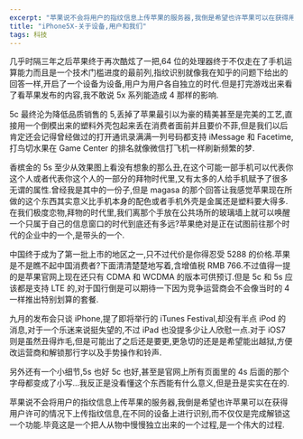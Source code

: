 ```yaml
---
excerpt: "苹果说不会将用户的指纹信息上传苹果的服务器,我倒是希望也许苹果可以在获得用户许可的情况下上传指纹信息,在不同的设备上进行识别,而不仅仅是完成解锁这一个功能.毕竟这是一个把人从物中慢慢独立出来的一个过程,是一个伟大的过程."
title: "iPhone5X-关于设备,用户和我们"
tags: 科技
---
```


几乎时隔三年之后苹果终于再次酷炫了一把,64 位的处理器终于不仅走在了手机运算能力而且是一个技术门槛进度的最前列,指纹识别就像我在知乎的问题下给出的回答一样,开启了一个设备为设备,用户为用户各自独立的时代.但是打完游戏出来看了看苹果发布的内容,我不敢说 5x 系列能造成 4 那样的影响.

5c 最终沦为降低品质销售的 5,丢掉了苹果最引以为豪的精美甚至是完美的工艺,直接用一个倒模出来的塑料外壳包起来丢在消费者面前并且要价不菲,但是我们以后肯定还会记得曾经做过的打开通讯录满满一列号码都支持 iMessage 和 Facetime,打鸟切水果在 Game Center 的排名就像微信打飞机一样刷新频繁的梦.

香槟金的 5s 至少从效果图上看没有想象的那么丑,在这个可能一部手机可以代表你这个人或者代表你这个人的一部分的拜物时代里,又有太多的人给手机赋予了很多无谓的属性.曾经我是其中的一份子,但是 magasa 的那个回答让我感觉苹果现在所做的这个东西其实意义比手机本身的配色或者手机外壳是金属还是塑料要大得多.在我们极度恋物,拜物的时代里,我们离那个手放在公共场所的玻璃墙上就可以唤醒一个只属于自己的信息窗口的时代到底还有多远?苹果绝对是正在试图前往那个时代的企业中的一个,是带头的一个.

中国终于成为了第一批上市的地区之一,只不过代价是你得忍受 5288 的价格.苹果是不是瞧不起中国消费者?下面清清楚楚地写着,含增值税 RMB 766.不过值得一提的是苹果官网上现在还只有 CDMA 和 WCDMA 的版本可供预订.但是 5c 和 5s 应该都是支持 LTE 的,对于国行倒是可以期待一下因为竞争运营商会不会像当时的 4 一样推出特别划算的套餐.

九月的发布会只谈 iPhone,提了即将举行的 iTunes Festival,却没有半点 iPod 的消息,对于一个乐迷来说挺失望的,不过 iPad 也没提多少让人欣慰一点.对于 iOS7 则是虽然丑得炸毛,但是可能出了之后还是要更,更急切的还是是希望能出越狱,方便改运营商和解锁那行字以及手势操作和铃声.

另外还有一个小细节,5s 也好 5c 也好,甚至是官网上所有页面里的 4s 后面的那个字母都变成了小写...我反正是没看懂这个东西能有什么意义,但是丑是实实在在的.

苹果说不会将用户的指纹信息上传苹果的服务器,我倒是希望也许苹果可以在获得用户许可的情况下上传指纹信息,在不同的设备上进行识别,而不仅仅是完成解锁这一个功能.毕竟这是一个把人从物中慢慢独立出来的一个过程,是一个伟大的过程.
